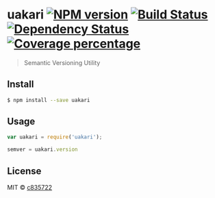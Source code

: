 # uakari [![NPM version][npm-image]][npm-url] [![Build Status][travis-image]][travis-url] [![Dependency Status][daviddm-image]][daviddm-url] [![Coverage percentage][coveralls-image]][coveralls-url]
> Semantic Versioning Utility


## Install

```sh
$ npm install --save uakari
```


## Usage

```js
var uakari = require('uakari');

semver = uakari.version
```

## License

MIT © [c835722]()


[npm-image]: https://badge.fury.io/js/uakari.svg
[npm-url]: https://npmjs.org/package/uakari
[travis-image]: https://travis-ci.org/c835722/uakari.svg?branch=master
[travis-url]: https://travis-ci.org/c835722/uakari
[daviddm-image]: https://david-dm.org/c835722/uakari.svg?theme=shields.io
[daviddm-url]: https://david-dm.org/c835722/uakari
[coveralls-image]: https://coveralls.io/repos/c835722/uakari/badge.svg
[coveralls-url]: https://coveralls.io/r/c835722/uakari

